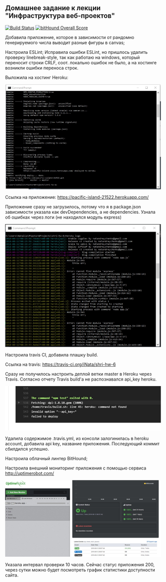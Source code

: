 ## Домашнее задание к лекции "Инфраструктура веб-проектов"

[![Build Status](https://travis-ci.org/iNata/shri-hw-6.svg?branch=master)](https://travis-ci.org/iNata/shri-hw-6)
[![bitHound Overall Score](https://www.bithound.io/github/iNata/shri-hw-6/badges/score.svg)](https://www.bithound.io/github/iNata/shri-hw-6)

Добавила приложение, которое в зависимости от рандомно генерируемого числа выводит разные фигуры в canvas;

Настроила ESLint; 
Исправила ошибки ESLint, но пришлось удалить проверку linebreak-style, так как работаю на windows, который переносит
строки CRLF, соот. локально ошибок не было, а на хостинге возникли ошибки переноса строк.

Выложила на хостинг Heroku:

![Скриншот deploy to heroku](img/prtScreen1.jpg)

Ссылка на приложение: https://pacific-island-21522.herokuapp.com/

Приложение сразу не загрузилось, потому что я в package.json зависимости указала как devDependencies, а не dependencies.
Узнала об ошибках через логи (не находился модуль express)

![Скриншот heroku logs ](img/prtScreen2.jpg)

Настроила travis CI, добавила плашку build.

Ссылка на travis: https://travis-ci.org/iNata/shri-hw-6

Сразу не получилось настроить деплой ветки master в Heroku через Travis. Согласно отчету Travis build'а не распознавался
api_key heroku. 
 
![Скриншот travis build history report](img/prtScreen3.jpg)

Удалила содержимое .travis.yml, из консоли залогинилась в heroku account, добавила api key, название приложения. Последующий 
коммит сбилдился успешно.

Настроила облачный линтер BitHound;

Настроила внешний мониторинг приложения с помощью сервиса http://uptimerobot.com/ 

![Скриншот uptimeRobot dashboard](img/prtScreen4.jpg)

Указала интервал проверки 10 часов. Сейчас статус приложения 200, через сутки можно будет посмотреть график статистики доступности сайта.